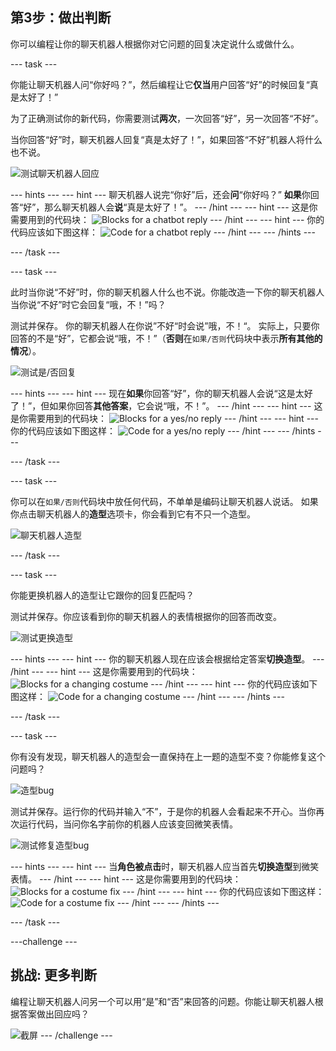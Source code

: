 ## 第3步：做出判断

你可以编程让你的聊天机器人根据你对它问题的回复决定说什么或做什么。

\--- task \---

你能让聊天机器人问“你好吗？”，然后编程让它**仅当**用户回答“好”的时候回复“真是太好了！”

为了正确测试你的新代码，你需要测试**两次**，一次回答“好”，另一次回答“不好”。

当你回答“好”时，聊天机器人回复“真是太好了！”，如果回答“不好”机器人将什么也不说。

![测试聊天机器人回应](images/chatbot-if-test.png)

\--- hints \--- \--- hint \--- 聊天机器人说完“你好”后，还会**问**“你好吗？” **如果**你回答“好”，那么聊天机器人会**说**“真是太好了！”。 \--- /hint \--- \--- hint \--- 这是你需要用到的代码块： ![Blocks for a chatbot reply](images/chatbot-if-blocks.png) \--- /hint \--- \--- hint \--- 你的代码应该如下图这样： ![Code for a chatbot reply](images/chatbot-if-code.png) \--- /hint \--- \--- /hints \---

\--- /task \---

\--- task \---

此时当你说“不好”时，你的聊天机器人什么也不说。你能改造一下你的聊天机器人当你说“不好”时它会回复“哦，不！”吗？

测试并保存。 你的聊天机器人在你说”不好“时会说”哦，不！“。 实际上，只要你回答的不是“好”，它都会说“哦，不！”（**否则**在`如果/否则`代码块中表示**所有其他的情况**）。

![测试是/否回复](images/chatbot-if-else-test.png)

\--- hints \--- \--- hint \--- 现在**如果**你回答“好”，你的聊天机器人会说“这是太好了！”，但如果你回答**其他答案**，它会说“哦，不！”。 \--- /hint \--- \--- hint \--- 这是你需要用到的代码块： ![Blocks for a yes/no reply](images/chatbot-if-else-blocks.png) \--- /hint \--- \--- hint \--- 你的代码应该如下图这样： ![Code for a yes/no reply](images/chatbot-if-else-code.png) \--- /hint \--- \--- /hints \---

\--- /task \---

\--- task \---

你可以在`如果/否则`代码块中放任何代码，不单单是编码让聊天机器人说话。 如果你点击聊天机器人的**造型**选项卡，你会看到它有不只一个造型。

![聊天机器人造型](images/chatbot-costume-view.png)

\--- /task \---

\--- task \---

你能更换机器人的造型让它跟你的回复匹配吗？

测试并保存。你应该看到你的聊天机器人的表情根据你的回答而改变。

![测试更换造型](images/chatbot-costume-test.png)

\--- hints \--- \--- hint \--- 你的聊天机器人现在应该会根据给定答案**切换造型**。 \--- /hint \--- \--- hint \--- 这是你需要用到的代码块： ![Blocks for a changing costume](images/chatbot-costume-blocks.png) \--- /hint \--- \--- hint \--- 你的代码应该如下图这样： ![Code for a changing costume](images/chatbot-costume-code.png) \--- /hint \--- \--- /hints \---

\--- /task \---

\--- task \---

你有没有发现，聊天机器人的造型会一直保持在上一题的造型不变？你能修复这个问题吗？

![造型bug](images/chatbot-costume-bug-test.png)

测试并保存。运行你的代码并输入“不”，于是你的机器人会看起来不开心。当你再次运行代码，当问你名字前你的机器人应该变回微笑表情。

![测试修复造型bug](images/chatbot-costume-fix-test.png)

\--- hints \--- \--- hint \--- 当**角色被点击**时，聊天机器人应当首先**切换造型**到微笑表情。 \--- /hint \--- \--- hint \--- 这是你需要用到的代码块： ![Blocks for a costume fix](images/chatbot-costume-fix-blocks.png) \--- /hint \--- \--- hint \--- 你的代码应该如下图这样： ![Code for a costume fix](images/chatbot-costume-fix-code.png) \--- /hint \--- \--- /hints \---

\--- /task \---

\---challenge \---

## 挑战: 更多判断

编程让聊天机器人问另一个可以用“是”和“否”来回答的问题。你能让聊天机器人根据答案做出回应吗？

![截屏](images/chatbot-joke.png) \--- /challenge \---
